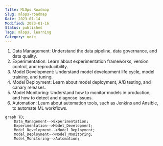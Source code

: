 ```yaml
---
Title: MLOps Roadmap
Slug: mlops-roadmap
Date: 2023-01-14
Modified: 2023-01-16
Status: published
Tags: mlops, learning 
Category: note
---
```


1.  Data Management: Understand the data pipeline, data governance, and data quality.
2.  Experimentation: Learn about experimentation frameworks, version control, and reproducibility.
3.  Model Development: Understand model development life cycle, model training, and tuning.
4.  Model Deployment: Learn about model deployment, A/B testing, and canary releases.
5.  Model Monitoring: Understand how to monitor models in production, and how to detect and diagnose issues.
6.  Automation: Learn about automation tools, such as Jenkins and Ansible, to automate ML workflows.

```mermaid
graph TD;
    Data_Management-->Experimentation;
    Experimentation-->Model_Development;
    Model_Development-->Model_Deployment;
    Model_Deployment-->Model_Monitoring;
    Model_Monitoring-->Automation;

```
